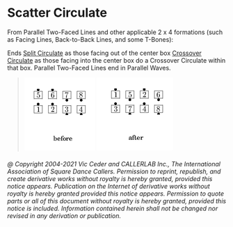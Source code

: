 
# Scatter Circulate

From Parallel Two-Faced
Lines and other applicable 2 x 4 formations (such as Facing
Lines, Back-to-Back Lines, and some T-Bones):

Ends [Split Circulate](../b1/circulate.md)
as those facing out of the center box
[Crossover Circulate](../a1/cross_over_circulate.md)
as those facing into the center box do a
Crossover Circulate within that box.
Parallel Two-Faced Lines end in Parallel Waves.

> 
> ![alt](scatter_circulate-1.png)
> ![alt](scatter_circulate-2.png)
> 

###### @ Copyright 2004-2021 Vic Ceder and CALLERLAB Inc., The International Association of Square Dance Callers. Permission to reprint, republish, and create derivative works without royalty is hereby granted, provided this notice appears. Publication on the Internet of derivative works without royalty is hereby granted provided this notice appears. Permission to quote parts or all of this document without royalty is hereby granted, provided this notice is included. Information contained herein shall not be changed nor revised in any derivation or publication.
